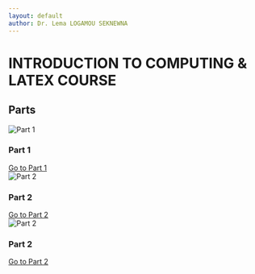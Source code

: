 ```yaml
---
layout: default
author: Dr. Lema LOGAMOU SEKNEWNA
---
```


# INTRODUCTION TO COMPUTING & LATEX COURSE

## Parts
<!-- - [Introduction to Linux command and bash scripting](Bash/index.md)
- [Introduction to LaTeX](LaTeX/index.md)
- [Introduction to R Programming](R/index.md) -->


<div class="cards">

<div class="card">
  <img src="{{ '/images/part1.png' | relative_url }}" alt="Part 1">
  <div class="card-body">
    <h3>Part 1</h3>
    <a href="Bash/index.md">Go to Part 1</a>
  </div>
</div>

<div class="card">
  <img src="{{ '/images/part2.jpg' | relative_url }}" alt="Part 2">
  <div class="card-body">
    <h3>Part 2</h3>
    <a href="LaTeX/index.md">Go to Part 2</a>
  </div>
</div>


<div class="card">
  <img src="{{ '/images/part3.jpg' | relative_url }}" alt="Part 2">
  <div class="card-body">
    <h3>Part 2</h3>
    <a href="R/index.md">Go to Part 2</a>
  </div>
</div>

</div>